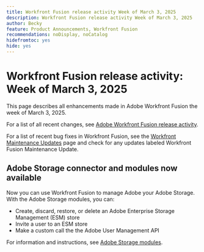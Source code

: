```yaml
---
title: Workfront Fusion release activity Week of March 3, 2025
description: Workfront Fusion release activity Week of March 3, 2025
author: Becky
feature: Product Announcements, Workfront Fusion
recommendations: noDisplay, noCatalog
hidefromtoc: yes
hide: yes
---
```

# Workfront Fusion release activity: Week of March 3, 2025

This page describes all enhancements made in Adobe Workfront Fusion the week of March 3, 2025.

For a list of all recent changes, see [Adobe Workfront Fusion release activity](/help/workfront-fusion/fusion-product-releases/fusion-release-activity.md).

For a list of recent bug fixes in Workfront Fusion, see the [Workfront Maintenance Updates](https://experienceleague.adobe.com/en/docs/workfront-known-issues/releases/current-updates) page and check for any updates labeled Workfront Fusion Maintenance Update.

## Adobe Storage connector and modules now available

Now you can use Workfront Fusion to manage Adobe your Adobe Storage. With the Adobe Storage modules, you can: 

* Create, discard, restore, or delete an Adobe Enterprise Storage Management (ESM) store
* Invite a user to an ESM store
* Make a custom call the the Adobe User Management API 

For information and instructions, see [Adobe Storage modules](/help/workfront-fusion/references/apps-and-modules/adobe-connectors/adobe-storage-modules.md).
